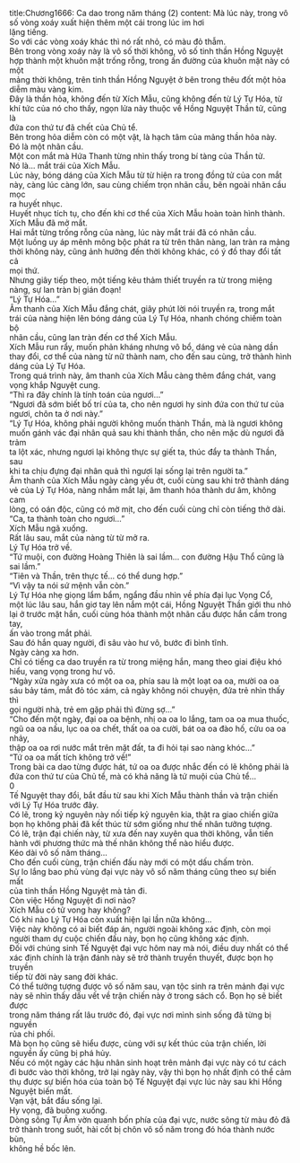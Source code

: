 title:Chương1666: Ca dao trong năm tháng (2)
content:
Mà lúc này, trong vô số vòng xoáy xuất hiện thêm một cái trong lúc im hơi<br>lặng tiếng.<br>So với các vòng xoáy khác thì nó rất nhỏ, có màu đỏ thẫm.<br>Bên trong vòng xoáy này là vô số thời không, vô số tinh thần Hồng Nguyệt<br>hợp thành một khuôn mặt trống rỗng, trong ấn đường của khuôn mặt này có một<br>mảng thời không, trên tinh thần Hồng Nguyệt ở bên trong thêu đốt một hỏa<br>diễm màu vàng kim.<br>Đây là thần hỏa, không đến từ Xích Mẫu, cũng không đến từ Lý Tự Hóa, từ<br>khí tức của nó cho thấy, ngọn lửa này thuộc về Hồng Nguyệt Thần tử, cũng là<br>đứa con thứ tư đã chết của Chủ tể.<br>Bên trong hỏa diễm còn có một vật, là hạch tâm của mảng thần hỏa này.<br>Đó là một nhãn cầu.<br>Một con mắt mà Hứa Thanh từng nhìn thấy trong bí tàng của Thần tử.<br>Nó là... mắt trái của Xích Mẫu.<br>Lúc này, bóng dáng của Xích Mẫu từ từ hiện ra trong đồng tử của con mắt<br>này, càng lúc càng lớn, sau cùng chiếm trọn nhãn cầu, bên ngoài nhãn cầu mọc<br>ra huyết nhục.<br>Huyết nhục tích tụ, cho đến khi cơ thể của Xích Mẫu hoàn toàn hình thành.<br>Xích Mẫu đã mở mắt.<br>Hai mắt từng trống rỗng của nàng, lúc này mắt trái đã có nhãn cầu.<br>Một luồng uy áp mênh mông bộc phát ra từ trên thân nàng, lan tràn ra mảng<br>thời không này, cũng ảnh hưởng đến thời không khác, có ý đồ thay đổi tất cả<br>mọi thứ.<br>Nhưng giây tiếp theo, một tiếng kêu thảm thiết truyền ra từ trong miệng<br>nàng, sự lan tràn bị gián đoạn!<br>“Lý Tự Hóa…”<br>Âm thanh của Xích Mẫu đắng chát, giây phút lời nói truyền ra, trong mắt<br>trái của nàng hiện lên bóng dáng của Lý Tự Hóa, nhanh chóng chiếm toàn bộ<br>nhãn cầu, cũng lan tràn đến cơ thể Xích Mẫu.<br>Xích Mẫu run rẩy, muốn phản kháng nhưng vô bổ, dáng vẻ của nàng dần<br>thay đổi, cơ thể của nàng từ nữ thành nam, cho đến sau cùng, trở thành hình<br>dáng của Lý Tự Hóa.<br>Trong quá trình này, âm thanh của Xích Mẫu càng thêm đắng chát, vang<br>vọng khắp Nguyệt cung.<br>“Thì ra đây chính là tính toán của ngươi…”<br>“Ngươi đã sớm biết bố trí của ta, cho nên ngươi hy sinh đứa con thứ tư của<br>ngươi, chôn ta ở nơi này.”<br>“Lý Tự Hóa, không phải người không muốn thành Thần, mà là ngươi không<br>muốn gánh vác đại nhân quả sau khi thành thần, cho nên mặc dù ngươi đã trảm<br>ta lột xác, nhưng ngươi lại không thực sự giết ta, thúc đẩy ta thành Thần, sau<br>khi ta chịu đựng đại nhân quả thì ngươi lại sống lại trên người ta.”<br>Âm thanh của Xích Mẫu ngày càng yếu ớt, cuối cùng sau khi trở thành dáng<br>vẻ của Lý Tự Hóa, nàng nhắm mắt lại, âm thanh hóa thành dư âm, không cam<br>lòng, có oán độc, cũng có mờ mịt, cho đến cuối cùng chỉ còn tiếng thở dài.<br>“Ca, ta thành toàn cho ngươi…”<br>Xích Mẫu ngã xuống.<br>Rất lâu sau, mắt của nàng từ từ mở ra.<br>Lý Tự Hóa trở về.<br>“Tứ muội, con đường Hoàng Thiên là sai lầm... con đường Hậu Thổ cũng là<br>sai lầm.”<br>“Tiên và Thần, trên thực tế... có thể dung hợp.”<br>“Vì vậy ta nói sứ mệnh vẫn còn.”<br>Lý Tự Hóa nhẹ giọng lẩm bẩm, ngẩng đầu nhìn về phía đại lục Vọng Cổ,<br>một lúc lâu sau, hắn giơ tay lên nắm một cái, Hồng Nguyệt Thần giới thu nhỏ<br>lại ở trước mặt hắn, cuối cùng hóa thành một nhãn cầu được hắn cầm trong tay,<br>ấn vào trong mắt phải.<br>Sau đó hắn quay người, đi sâu vào hư vô, bước đi bình tĩnh.<br>Ngày càng xa hơn.<br>Chỉ có tiếng ca dao truyền ra từ trong miệng hắn, mang theo giai điệu khó<br>hiểu, vang vọng trong hư vô.<br>“Ngày xửa ngày xưa có một oa oa, phía sau là một loạt oa oa, mười oa oa<br>sáu bảy tám, mắt đỏ tóc xám, cả ngày không nói chuyện, đứa trẻ nhìn thấy thì<br>gọi người nhà, trẻ em gặp phải thì đừng sợ…”<br>“Cho đến một ngày, đại oa oa bệnh, nhị oa oa lo lắng, tam oa oa mua thuốc,<br>ngũ oa oa nấu, lục oa oa chết, thất oa oa cười, bát oa oa đào hố, cửu oa oa nhảy,<br>thập oa oa rơi nước mắt trên mặt đất, ta đi hỏi tại sao nàng khóc…”<br>“Tứ oa oa mất tích không trở về!”<br>Trong bài ca dao từng được hát, tứ oa oa được nhắc đến có lẽ không phải là<br>đứa con thứ tư của Chủ tể, mà có khả năng là tứ muội của Chủ tể…<br>0<br>Tế Nguyệt thay đổi, bắt đầu từ sau khi Xích Mẫu thành thần và trận chiến<br>với Lý Tự Hóa trước đây.<br>Có lẽ, trong kỷ nguyên này nối tiếp kỷ nguyên kia, thật ra giao chiến giữa<br>bọn họ không phải đã kết thúc từ sớm giống như thế nhân tưởng tượng.<br>Có lẽ, trận đại chiến này, từ xưa đến nay xuyên qua thời không, vẫn tiến<br>hành với phương thức mà thế nhân không thể nào hiểu được.<br>Kéo dài vô số năm tháng...<br>Cho đến cuối cùng, trận chiến đấu này mới có một dấu chấm tròn.<br>Sự lo lắng bao phủ vùng đại vực này vô số năm tháng cũng theo sự biến mất<br>của tinh thần Hồng Nguyệt mà tản đi.<br>Còn việc Hồng Nguyệt đi nơi nào?<br>Xích Mẫu có tử vong hay không?<br>Có khi nào Lý Tự Hóa còn xuất hiện lại lần nữa không...<br>Việc này không có ai biết đáp án, người ngoài không xác định, còn mọi<br>người tham dự cuộc chiến đấu này, bọn họ cũng không xác định.<br>Đối với chúng sinh Tế Nguyệt đại vực hôm nay mà nói, điều duy nhất có thể<br>xác định chính là trận đánh này sẽ trở thành truyền thuyết, được bọn họ truyền<br>tiếp từ đời này sang đời khác.<br>Có thể tưởng tượng được vô số năm sau, vạn tộc sinh ra trên mảnh đại vực<br>này sẽ nhìn thấy dấu vết về trận chiến này ở trong sách cổ. Bọn họ sẽ biết được<br>trong năm tháng rất lâu trước đó, đại vực nơi mình sinh sống đã từng bị nguyền<br>rủa chi phối.<br>Mà bọn họ cũng sẽ hiểu được, cùng với sự kết thúc của trận chiến, lời<br>nguyền ấy cũng bị phá hủy.<br>Nếu có một ngày các hậu nhân sinh hoạt trên mảnh đại vực này có tư cách<br>đi bước vào thời không, trở lại ngày này, vậy thì bọn họ nhất định có thể cảm<br>thụ được sự biến hóa của toàn bộ Tế Nguyệt đại vực lúc này sau khi Hồng<br>Nguyệt biến mất.<br>Vạn vật, bắt đầu sống lại.<br>Hy vọng, đã buông xuống.<br>Dòng sông Tự Âm vờn quanh bốn phía của đại vực, nước sông từ màu đỏ đã<br>trở thành trong suốt, hài cốt bị chôn vô số năm trong đó hóa thành nước bùn,<br>không hề bốc lên.
